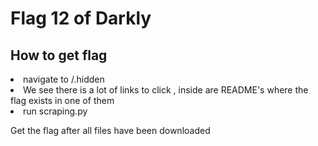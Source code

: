 <h1>Flag 12 of Darkly </h1>

<h2>How to get flag</h2>


<li>  navigate to /.hidden </li>
<li> We see there is a lot of links to click , inside are README's where the flag exists in one of them </li>
<li> run scraping.py </li>

Get the flag after all files have been downloaded 